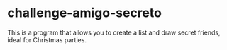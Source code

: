# challenge-amigo-secreto
This is a program that allows you to create a list and draw secret friends, ideal for Christmas parties.
